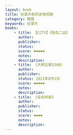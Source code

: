 ```yaml
---
layout: book
title: 纪录片和历史电视剧
category: 橱窗
keywords: 纪录片
books:
    - title: 【CCTV】《铁血二战》
      author:
      publisher:
      status:
      score: ❤❤❤❤❤
      notes:
      description:
    - title: 《大明王朝1566》
      author:
      publisher:
      status: 2021年8月1日
      score: ❤❤❤❤❤
      notes:
      description:
    - title: 《走向共和》
      author:
      publisher:
      status:
      score: ❤❤❤❤
      notes:
      description:
---
```

